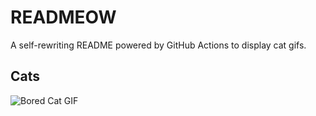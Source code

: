 # READMEOW

A self-rewriting README powered by GitHub Actions to display cat gifs.

## Cats

![Bored Cat GIF](https://media3.giphy.com/media/v1.Y2lkPTlhY2QwMmRhdXU1NDFyd3JnempieXNteTV6Mmx6OGV4eDJoM3Bua2lkaTB4emJ5ZSZlcD12MV9naWZzX3NlYXJjaCZjdD1n/mlvseq9yvZhba/200.gif)
